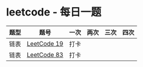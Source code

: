 # leetcode - 每日一题

|  题型   | 题号  | 一次 | 两次 | 三次 | 四次 | 
|  ----  | ----  | ----  | ----  | ----  | ---- | 
| 链表 | [LeetCode 19](https://leetcode-cn.com/problems/remove-nth-node-from-end-of-list/) | 打卡 |  |  | | 
| 链表 | [LeetCode 83](https://leetcode-cn.com/problems/remove-duplicates-from-sorted-list/submissions/) | 打卡 |  | | | 
